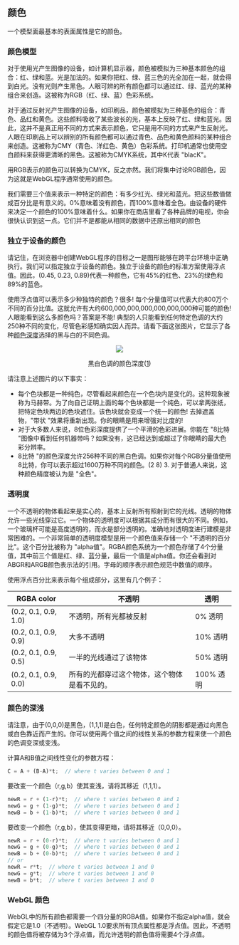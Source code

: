 ## 颜色

一个模型面最基本的表面属性是它的颜色。

### 颜色模型

对于使用光产生图像的设备，如计算机显示器，颜色被模拟为三种基本颜色的组合：红、绿和蓝。光是加法的。如果你把红、绿、蓝三色的光全加在一起，就会得到白光。没有光则产生黑色。人眼可辨的所有颜色都可以通过红、绿、蓝光的某种组合来创造。这被称为RGB（红、绿、蓝）色彩系统。

对于通过反射光产生图像的设备，如印刷品，颜色被模拟为三种基色的组合：青色、品红和黄色。这些颜料吸收了某些波长的光，基本上反映了红、绿和蓝光。因此，这并不是真正用不同的方式来表示颜色，它只是用不同的方式来产生反射光。人眼在印刷品上可以辨别的所有颜色都可以通过青色、品色和黄色颜料的某种组合来创造。这被称为CMY（青色、洋红色、黄色）色彩系统。打印机通常也使用空白颜料来获得更清晰的黑色。这被称为CMYK系统，其中K代表 "blacK"。

用RGB表示的颜色可以转换为CMYK，反之亦然。我们将集中讨论RGB颜色，因为这就是WebGL程序通常使用的颜色。

我们需要三个值来表示一种特定的颜色：有多少红光、绿光和蓝光。把这些数值做成百分比是有意义的。0%意味着没有颜色，而100%意味着全色。由设备的硬件来决定一个颜色的100%意味着什么。如果你在商店里看了各种品牌的电视，你会很快认识到这一点。它们并不是都能从相同的数据中还原出相同的颜色

### 独立于设备的颜色

请记住，在浏览器中创建WebGL程序的目标之一是图形能够在跨平台环境中正确执行。我们可以指定独立于设备的颜色。独立于设备的颜色的标准方案使用浮点值。因此，(0.45, 0.23, 0.89)代表一种颜色，它有45%的红色、23%的绿色和89%的蓝色。

使用浮点值可以表示多少种独特的颜色？很多! 每个分量值可以代表大约800万个不同的百分比值。这就允许有大约600,000,000,000,000,000,000种可能的颜色! 人眼能看到这么多颜色吗？答案是不能! 典型的人只能看到任何特定色调的大约250种不同的变化，尽管色彩感知确实因人而异。请看下面这张图片，它显示了各种[颜色深度](https://en.wikipedia.org/wiki/Color_depth)选择的黑与白的不同色调。

<center>
<img src='/3/bitdepths_chart_med.jpg' />
<p>黑白色调的颜色深度(<a href='https://www.the-working-man.org/2014/12/bit-depth-color-precision-in-raster.html' target='_blank'>1</a>)</p>
</center>

请注意上述图片的以下事实：
- 每个色块都是一种纯色，尽管看起来颜色在一个色块内是变化的。这种现象被称为马赫带。为了向自己证明上面的每个色块都是一个纯色，可以拿两张纸，把特定色块两边的色块遮住。该色块就会变成一个统一的颜色! 去掉遮盖物，"带状 "效果将重新出现。你的眼睛是用来增强对比度的!
- 对于大多数人来说，8位色彩深度提供了一个平滑的色彩进展。你能在 "8比特 "图像中看到任何机器带吗？如果没有，这已经达到或超过了你眼睛的最大色彩分辨率。
- 8比特 "的颜色深度允许256种不同的黑白色调。如果你对每个RGB分量值使用8比特，你可以表示超过1600万种不同的颜色。(2 8) 3. 对于普通人来说，这种颜色精度被认为是 "全色"。

### 透明度

一个不透明的物体看起来是实心的，基本上反射所有照射到它的光线。透明的物体允许一些光线穿过它。一个物体的透明度可以根据其成分而有很大的不同。例如，一个玻璃杯可能是高度透明的，而水是部分透明的。准确地对透明度进行建模是非常困难的。一个非常简单的透明度模型是用一个颜色值来存储一个 "不透明的百分比"。这个百分比被称为 "alpha值"。RGBA颜色系统为一个颜色存储了4个分量值，其中前三个值是红、绿、蓝分量，最后一个值是alpha值。你还会看到对ABGR和ARGB颜色表示法的引用。字母的顺序表示颜色规范中数值的顺序。

使用浮点百分比来表示每个组成部分，这里有几个例子：

| RGBA color  | 不透明 | 透明 |
| ----------- | -------- | --------- |
| (0.2, 0.1, 0.9, 1.0) | 不透明，所有光都被反射 | 0% 透明 |
| (0.2, 0.1, 0.9, 0.9) | 大多不透明 | 10% 透明 |
| (0.2, 0.1, 0.9, 0.5) | 一半的光线通过了该物体 | 50% 透明 |
| (0.2, 0.1, 0.9, 0.0) | 所有的光都穿过这个物体，这个物体是看不见的。 | 100% 透明 |

### 颜色的深浅

请注意，由于(0,0,0)是黑色，(1,1,1)是白色，任何特定颜色的阴影都是通过向黑色或白色靠近而产生的。你可以使用两个值之间的线性关系的参数方程来使一个颜色的色调变深或变浅。

计算A和B值之间线性变化的参数方程：
```js
C = A + (B-A)*t;  // where t varies between 0 and 1
```

要改变一个颜色（r,g,b）使其变浅，请将其移近（1,1,1）。
```js
newR = r + (1-r)*t;  // where t varies between 0 and 1
newG = g + (1-g)*t;  // where t varies between 0 and 1
newB = b + (1-b)*t;  // where t varies between 0 and 1
```

要改变一个颜色（r,g,b），使其变得更暗，请将其移近（0,0,0）。
```js
newR = r + (0-r)*t;  // where t varies between 0 and 1
newG = g + (0-g)*t;  // where t varies between 0 and 1
newB = b + (0-b)*t;  // where t varies between 0 and 1
// or
newR = r*t;  // where t varies between 1 and 0
newG = g*t;  // where t varies between 1 and 0
newB = b*t;  // where t varies between 1 and 0
```

### WebGL 颜色

WebGL中的所有颜色都需要一个四分量的RGBA值。如果你不指定alpha值，就会假定它是1.0（不透明）。WebGL 1.0要求所有顶点属性都是浮点值。因此，不透明的颜色值将被存储为3个浮点值，而允许透明的颜色值将需要4个浮点值。